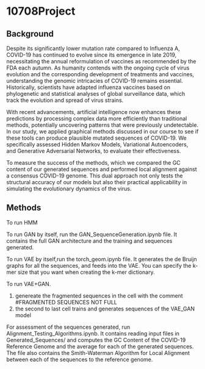 # 10708Project

## Background

Despite its significantly lower mutation rate compared to Influenza A, COVID-19 has continued to evolve since its emergence in late 2019, necessitating the annual reformulation of vaccines as recommended by the FDA each autumn. As humanity contends with the ongoing cycle of virus evolution and the corresponding development of treatments and vaccines, understanding the genomic intricacies of COVID-19 remains essential. Historically, scientists have adapted influenza vaccines based on phylogenetic and statistical analyses of global surveillance data, which track the evolution and spread of virus strains.

With recent advancements, artificial intelligence now enhances these predictions by processing complex data more efficiently than traditional methods, potentially uncovering patterns that were previously undetectable. In our study, we applied graphical methods discussed in our course to see if these tools can produce plausible mutated sequences of COVID-19. We specifically assessed Hidden Markov Models, Variational Autoencoders, and Generative Adversarial Networks, to evaluate their effectiveness.

To measure the success of the methods, which we compared the GC content of our generated sequences and performed local alignment against a consensus COVID-19 genome. This dual approach not only tests the structural accuracy of our models but also their practical applicability in simulating the evolutionary dynamics of the virus.


## Methods 

To run HMM 

To run GAN by itself, run the GAN_SequenceGeneration.ipynb file. It contains the full GAN architecture and the training and sequences generated. 

To run VAE by itself,run the torch_geom.ipynb file. It generates the de Bruijn graphs for all the sequences, and feeds into the VAE. You can specify the k-mer size that you want when creating the k-mer dictionary.

To run VAE+GAN.
1) genereate the fragmented sequences in the cell with the comment #FRAGMENTED SEQUENCES NOT FULL
2) the second to last cell trains and generates sequences of the VAE_GAN model

For assessment of the sequences generated, run Alignment_Testing_Algorithms.ipynb. It contains reading input files in Generated_Sequences/ and computes the GC Content of the COVID-19 Reference Genome and the average for each of the generated sequences. The file also contains the Smith-Waterman Algorithm for Local Alignment between each of the sequences to the reference genome. 
